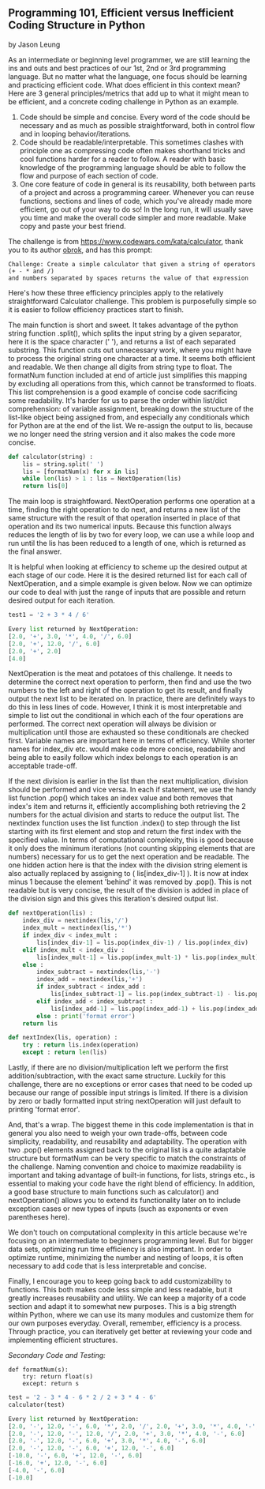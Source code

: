 ## Programming 101, Efficient versus Inefficient Coding Structure in Python

by Jason Leung



As an intermediate or beginning level programmer, we are still learning the ins and outs and best practices of our 1st, 2nd or 3rd programming language. But no matter what the language, one focus should be learning and practicing efficient code. What does efficient in this context mean? Here are 3 general principles/metrics that add up to what it might mean to be efficient, and a concrete coding challenge in Python as an example. 

1. Code should be simple and concise. Every word of the code should be necessary and as much as possible straightforward, both in control flow and in looping behavior/iterations.
2. Code should be readable/interpretable. This sometimes clashes with principle one as compressing code often makes shorthand tricks and cool functions harder for a reader to follow. A reader with basic knowledge of the programming language should be able to follow the flow and purpose of each section of code.
3. One core feature of code in general is its reusability, both between parts of a project and across a programming career. Whenever you can reuse functions, sections and lines of code, which you've already made more efficient, go out of your way to do so! In the long run, it will usually save you time and make the overall code simpler and more readable. Make copy and paste your best friend.



The challenge is from https://www.codewars.com/kata/calculator, thank you to its author [obrok](https://www.codewars.com/users/obrok), and has this prompt:

```
Challenge: Create a simple calculator that given a string of operators (+ - * and /)
and numbers separated by spaces returns the value of that expression
```

Here's how these three efficiency principles apply to the relatively straightforward Calculator challenge. This problem is purposefully simple so it is easier to follow efficiency practices start to finish.  

The main function is short and sweet. It takes advantage of the python string function .split(), which splits the input string by a given separator, here it is the space character (' '), and returns a list of each separated substring. This function cuts out unnecessary work, where you might have to process the original string one character at a time. It seems both efficient and readable. We then change all digits from string type to float. The formatNum function included at end of article just simplifies this mapping by excluding all operations from this, which cannot be transformed to floats. This list comprehension is a good example of concise code sacrificing some readability. It's harder for us to parse the order within list/dict comprehension: of variable assignment, breaking down the structure of the list-like object being assigned from, and especially any conditionals which for Python are at the end of the list. We re-assign the output to lis, because we no longer need the string version and it also makes the code more concise.

```python
def calculator(string) :
    lis = string.split(' ')
    lis = [formatNum(x) for x in lis]
    while len(lis) > 1 : lis = NextOperation(lis)
    return lis[0]
```

The main loop is straightfoward. NextOperation performs one operation at a time, finding the right operation to do next, and returns a new list of the same structure with the result of that operation inserted in place of that operation and its two numerical inputs. Because this function always reduces the length of lis by two for every loop, we can use a while loop and run until the lis has been reduced to a length of one, which is returned as the final answer.

It is helpful when looking at efficiency to scheme up the desired output at each stage of our code. Here it is the desired returned list for each call of NextOperation, and a simple example is given below. Now we can optimize our code to deal with just the range of inputs that are possible and return desired output for each iteration.

```python
test1 = '2 + 3 * 4 / 6'

Every list returned by NextOperation:
[2.0, '+', 3.0, '*', 4.0, '/', 6.0]
[2.0, '+', 12.0, '/', 6.0]
[2.0, '+', 2.0]
[4.0]
```



NextOperation is the meat and potatoes of this challenge. It needs to determine the correct next operation to perform, then find and use the two numbers to the left and right of the operation to get its result, and finally output the next list to be iterated on. In practice, there are definitely ways to do this in less lines of code. However, I think it is most interpretable and simple to list out the conditional in which each of the four operations are performed. The correct next operation will always be division or multiplication until those are exhausted so these conditionals are checked first. Variable names are important here in terms of efficiency. While shorter names for index_div etc. would make code more concise, readability and being able to easily follow which index belongs to each operation is an acceptable trade-off. 

If the next division is earlier in the list than the next multiplication, division should be performed and vice versa. In each if statement, we use the handy list function .pop() which takes an index value and both removes that index's item and returns it, efficiently accomplishing both retrieving the 2 numbers for the actual division and starts to reduce the output list. The nextindex function uses the list function .index() to step through  the list starting with its first element and stop and return the first index with the specified value. In terms of computational complexity, this is good because it only does the minimum iterations (not counting skipping elements that are numbers) necessary for us to get the next operation and be readable. The one hidden action here is that the index with the division string element is also actually replaced by assigning to ( lis[index_div-1] ). It is now at index minus 1 because the element 'behind' it was removed by .pop(). This is not readable but is very concise, the result of the division is added in place of the division sign and this gives this iteration's desired output list.

```python
def nextOperation(lis) :
    index_div = nextindex(lis,'/')
    index_mult = nextindex(lis,'*')
    if index_div < index_mult :
        lis[index_div-1] = lis.pop(index_div-1) / lis.pop(index_div)
    elif index_mult < index_div :
        lis[index_mult-1] = lis.pop(index_mult-1) * lis.pop(index_mult)
    else : 
        index_subtract = nextindex(lis,'-')
        index_add = nextindex(lis,'+')
        if index_subtract < index_add :
            lis[index_subtract-1] = lis.pop(index_subtract-1) - lis.pop(index_subtract)
        elif index_add < index_subtract :
            lis[index_add-1] = lis.pop(index_add-1) + lis.pop(index_add)
        else : print('format error')
    return lis

def nextIndex(lis, operation) :
    try : return lis.index(operation)
    except : return len(lis)
```

Lastly, if there are no division/multiplication left we perform the first addition/subtraction, with the exact same structure. Luckily for this challenge, there are no exceptions or error cases that need to be coded up because our range of possible input strings is limited. If there is a division by zero or badly formatted input string nextOperation will just default to printing 'format error'.





And, that's a wrap. The biggest theme in this code implementation is that in general you also need to weigh your own trade-offs, between code simplicity, readability, and reusability and adaptability. The operation with two .pop() elements assigned back to the original list is a quite adaptable structure but formatNum can be very specific to match the constraints of the challenge. Naming convention and choice to maximize readability is important and taking advantage of built-in functions, for lists, strings etc., is essential to making your code have the right blend of efficiency. In addition, a good base structure to main functions such as calculator() and nextOperation() allows you to extend its functionality later on to include exception cases or new types of inputs (such as exponents or even parentheses here).

We don't touch on computational complexity in this article because we're focusing on an intermediate to beginners programming level. But for bigger data sets, optimizing run time efficiency is also important. In order to optimize runtime, minimizing the number and nesting of loops, it is often necessary to add code that is less interpretable and concise. 

Finally, I encourage you to keep going back to add customizability to functions. This both makes code less simple and less readable, but it greatly increases reusability and utility. We can keep a majority of a code section and adapt it to somewhat new purposes. This is a big strength within Python, where we can use its many modules and customize them for our own purposes everyday. Overall, remember, efficiency is a process. Through practice, you can iteratively get better at reviewing your code and implementing efficient structures.



<i>Secondary Code and Testing:</i>

```
def formatNum(s):
    try: return float(s)
    except: return s
```

```python
test = '2 - 3 * 4 - 6 * 2 / 2 + 3 * 4 - 6'
calculator(test)

Every list returned by NextOperation:
[2.0, '-', 12.0, '-', 6.0, '*', 2.0, '/', 2.0, '+', 3.0, '*', 4.0, '-', 6.0]
[2.0, '-', 12.0, '-', 12.0, '/', 2.0, '+', 3.0, '*', 4.0, '-', 6.0]
[2.0, '-', 12.0, '-', 6.0, '+', 3.0, '*', 4.0, '-', 6.0]
[2.0, '-', 12.0, '-', 6.0, '+', 12.0, '-', 6.0]
[-10.0, '-', 6.0, '+', 12.0, '-', 6.0]
[-16.0, '+', 12.0, '-', 6.0]
[-4.0, '-', 6.0]
[-10.0]
```

